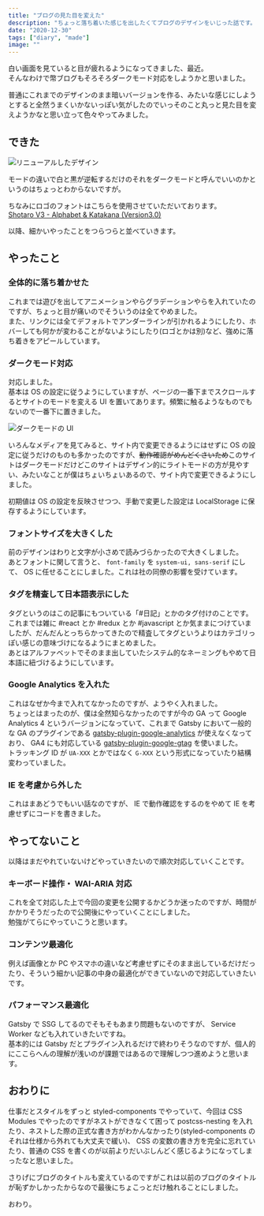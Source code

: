 ```yaml
---
title: "ブログの見た目を変えた"
description: "ちょっと落ち着いた感じを出したくてブログのデザインをいじった話です。"
date: "2020-12-30"
tags: ["diary", "made"]
image: ""
---
```


白い画面を見ていると目が疲れるようになってきました、最近。  
そんなわけで幣ブログもそろそろダークモード対応をしようかと思いました。

普通にこれまでのデザインのまま暗いバージョンを作る、みたいな感じにしようとすると全然うまくいかないっぽい気がしたのでいっそのこと丸っと見た目を変えようかなと思い立って色々やってみました。

## できた

![リニューアルしたデザイン](/images/post/2020/12/renewal-blog-design/01.jpg "リニューアルしたデザイン")

モードの違いで白と黒が逆転するだけのそれをダークモードと呼んでいいのかというのはちょっとわからないですが。

ちなみにロゴのフォントはこちらを使用させていただいております。  
[Shotaro V3 - Alphabet &amp; Katakana (Version3.0)](http://mksd.jp/shotaro.html)

以降、細かいやったことをつらつらと並べていきます。

## やったこと

### 全体的に落ち着かせた

これまでは遊びを出してアニメーションやらグラデーションやらを入れていたのですが、ちょっと目が痛いのでそういうのは全てやめました。  
また、リンクには全てデフォルトでアンダーラインが引かれるようにしたり、ホバーしても何かが変わることがないようにしたり(ロゴとかは別)など、強めに落ち着きをアピールしています。

### ダークモード対応

対応しました。  
基本は OS の設定に従うようにしていますが、ページの一番下までスクロールするとサイトのモードを変える UI を置いてあります。頻繁に触るようなものでもないので一番下に置きました。

![ダークモードの UI](/images/post/2020/12/renewal-blog-design/02.png "ダークモードの UI")

いろんなメディアを見てみると、サイト内で変更できるようにはせずに OS の設定に従うだけのものも多かったのですが、~~動作確認がめんどくさいため~~このサイトはダークモードだけどこのサイトはデザイン的にライトモードの方が見やすい、みたいなことが僕はちょいちょいあるので、サイト内で変更できるようにしました。

初期値は OS の設定を反映させつつ、手動で変更した設定は LocalStorage に保存するようにしています。

### フォントサイズを大きくした

前のデザインはわりと文字が小さめで読みづらかったので大きくしました。  
あとフォントに関して言うと、 `font-family` を `system-ui, sans-serif` にして、 OS に任せることにしました。これは社の同僚の影響を受けています。

### タグを精査して日本語表示にした

タグというのはこの記事にもついている「#日記」とかのタグ付けのことです。  
これまでは雑に #react とか #redux とか #javascript とか気ままにつけていましたが、だんだんとっちらかってきたので精査してタグというよりはカテゴリっぽい感じの意味づけになるようにまとめました。  
あとはアルファベットでそのまま出していたシステム的なネーミングもやめて日本語に紐づけるようにしています。

### Google Analytics を入れた

これはなぜか今まで入れてなかったのですが、ようやく入れました。  
ちょっとはまったのが、僕は全然知らなかったのですが今の GA って Google Analytics 4 というバージョンになっていて、これまで Gatsby において一般的な GA のプラグインである [gatsby-plugin-google-analytics](https://www.gatsbyjs.com/plugins/gatsby-plugin-google-analytics/) が使えなくなっており、 GA4 にも対応している [gatsby-plugin-google-gtag](https://www.gatsbyjs.com/plugins/gatsby-plugin-google-gtag/) を使いました。  
トラッキング ID が `UA-XXX` とかではなく `G-XXX` という形式になっていたり結構変わっていました。

### IE を考慮から外した

これはまあどうでもいい話なのですが、 IE で動作確認をするのをやめて IE を考慮せずにコードを書きました。

## やってないこと

以降はまだやれていないけどやっていきたいので順次対応していくことです。

### キーボード操作・ WAI-ARIA 対応

これを全て対応した上で今回の変更を公開するかどうか迷ったのですが、時間がかかりそうだったので公開後にやっていくことにしました。  
勉強がてらにやっていこうと思います。

### コンテンツ最適化

例えば画像とか PC やスマホの違いなど考慮せずにそのまま出しているだけだったり、そういう細かい記事の中身の最適化ができていないので対応していきたいです。

### パフォーマンス最適化

Gatsby で SSG してるのでそもそもあまり問題もないのですが、 Service Worker なども入れていきたいですね。  
基本的には Gatsby だとプラグイン入れるだけで終わりそうなのですが、個人的にここらへんの理解が浅いのが課題ではあるので理解しつつ進めようと思います。

## おわりに

仕事だとスタイルをずっと styled-components でやっていて、今回は CSS Modules でやったのですがネストができなくて困って postcss-nesting を入れたり、ネストした際の正式な書き方がわかんなかったり(styled-components のそれは仕様から外れても大丈夫で緩い)、 CSS の変数の書き方を完全に忘れていたり、普通の CSS を書くのが以前よりだいぶしんどく感じるようになってしまったなと思いました。

さりげにブログのタイトルも変えているのですがこれは以前のブログのタイトルが恥ずかしかったからなので最後にちょこっとだけ触れることにしました。

おわり。

